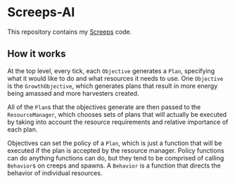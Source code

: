 # Screeps-AI

This repository contains my [Screeps](http://screeps.com/) code.

## How it works

At the top level, every tick, each `Objective` generates a `Plan`, specifying what it would like to do and what resources it needs to use. One `Objective` is the `GrowthObjective`, which generates plans that result in more energy being amassed and more harvesters created.

All of the `Plan`s that the objectives generate are then passed to the `ResourceManager`, which chooses sets of plans that will actually be executed by taking into account the resource requirements and relative importance of each plan.

Objectives can set the policy of a `Plan`, which is just a function that will be executed if the plan is accepted by the resource manager. Policy functions can do anything functions can do, but they tend to be comprised of calling `Behavior`s on creeps and spawns. A `Behavior` is a function that directs the behavior of individual resources.